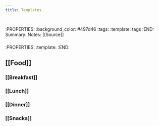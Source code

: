 ```yaml
---
title: Templates
---
```


##
:PROPERTIES:
:background_color: #497d46
:tags: 
:template: tags
:END:
Summary:
Notes:
[[Source]]
### 
:PROPERTIES:
:template: 
:END:
## [[Food]]
### [[Breakfast]]
####
### [[Lunch]]
####
### [[Dinner]]
####
### [[Snacks]]
####
##
